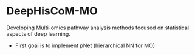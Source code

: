 # DeepHisCoM-MO
Developing Multi-omics pathway analysis methods focused on statistical aspects of deep learning.
- First goal is to implement pNet (hierarchical NN for MO)
